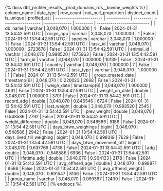 {% docs dbt_profiler_results__prod_domains_rds__bovine_weights  %}
| column_name              | data_type    | row_count | not_null_proportion | distinct_count | is_unique | profiled_at                 |
| ------------------------ | ------------ | --------- | ------------------- | -------------- | --------- | --------------------------- |
| db_name                  | varchar      | 3,048,070 |            1.000000 |              4 |     False | 2024-01-31 13:54:42.591 UTC |
| origin_app               | varchar      | 3,048,070 |            1.000000 |              1 |     False | 2024-01-31 13:54:42.591 UTC |
| species                  | varchar      | 3,048,070 |            1.000000 |              1 |     False | 2024-01-31 13:54:42.591 UTC |
| task_id                  | varchar      | 3,048,070 |            1.000000 |        2723678 |     False | 2024-01-31 13:54:42.591 UTC |
| animal_id                | varchar      | 3,048,070 |            0.998520 |        1275963 |     False | 2024-01-31 13:54:42.591 UTC |
| farm_id                  | varchar      | 3,048,070 |            1.000000 |          10139 |     False | 2024-01-31 13:54:42.591 UTC |
| country                  | varchar      | 3,048,070 |            1.000000 |              7 |     False | 2024-01-31 13:54:42.591 UTC |
| task_type                | varchar      | 3,048,070 |            1.000000 |              1 |     False | 2024-01-31 13:54:42.591 UTC |
| group_created_date       | timestamp(6) | 3,048,070 |            0.220023 |           2668 |     False | 2024-01-31 13:54:42.591 UTC |
| weigh_date               | timestamp(6) | 3,048,070 |            1.000000 |           4631 |     False | 2024-01-31 13:54:42.591 UTC |
| weight_on_date           | double       | 3,048,070 |            1.000000 |           3701 |     False | 2024-01-31 13:54:42.591 UTC |
| record_adg               | double       | 3,048,070 |            0.846546 |           6724 |     False | 2024-01-31 13:54:42.591 UTC |
| last_weight              | double       | 3,048,070 |            0.998520 |           2545 |     False | 2024-01-31 13:54:42.591 UTC |
| prev_weight              | double       | 3,048,070 |            0.548586 |           2792 |     False | 2024-01-31 13:54:42.591 UTC |
| weight_difference        | double       | 3,048,070 |            0.548586 |           5186 |     False | 2024-01-31 13:54:42.591 UTC |
| days_btwn_weighings      | bigint       | 3,048,070 |            0.548586 |           2942 |     False | 2024-01-31 13:54:42.591 UTC |
| days_lived_till_weighing | bigint       | 3,048,070 |            0.998019 |           7629 |     False | 2024-01-31 13:54:42.591 UTC |
| days_btwn_movement_off   | bigint       | 3,048,070 |            0.637769 |           4738 |     False | 2024-01-31 13:54:42.591 UTC |
| adg                      | double       | 3,048,070 |            0.548586 |           6936 |     False | 2024-01-31 13:54:42.591 UTC |
| lifetime_adg             | double       | 3,048,070 |            0.964133 |           2178 |     False | 2024-01-31 13:54:42.591 UTC |
| avg_offherd_age          | double       | 3,048,070 |            0.998871 |           9586 |     False | 2024-01-31 13:54:42.591 UTC |
| avg_offherd_weight       | double       | 3,048,070 |            0.991547 |           8106 |     False | 2024-01-31 13:54:42.591 UTC |
| group_name               | varchar      | 3,048,070 |            0.099387 |          12409 |     False | 2024-01-31 13:54:42.591 UTC |
{% enddocs %}
